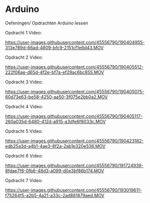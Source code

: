 # Arduino
Oefeningen/ Opdrachten Arduino lessen

Opdracht 1 Video: 

https://user-images.githubusercontent.com/45556790/190404955-313e789d-66ad-4809-bfc9-2151cf1e6d43.MOV

Opdracht 2 Video: 

https://user-images.githubusercontent.com/45556790/190405512-222f06ae-d65d-4f2e-bf7a-ef29ac6bc855.MOV

Opdracht 3 Video: 

https://user-images.githubusercontent.com/45556790/190405075-60d73e63-be58-4250-aa50-3f075e2bb0a2.MOV

Opdracht 4 Video:

https://user-images.githubusercontent.com/45556790/190405117-260a035d-6480-412d-a915-a3dfe6f8033c.MOV

Opdracht 5 Video: 

https://user-images.githubusercontent.com/45556790/190423182-edb25a3d-a4b1-4ae3-8f2a-2ab1e320e536.MOV

Opdracht 6 Video: 

https://user-images.githubusercontent.com/45556790/191724939-8fdae7f8-0fb6-48d3-a099-d0e3bf86b174.MOV

Opdracht 7 Video: 

https://user-images.githubusercontent.com/45556790/193019611-f75264f5-a2b5-4a21-a33c-2ad881879aed.MOV

